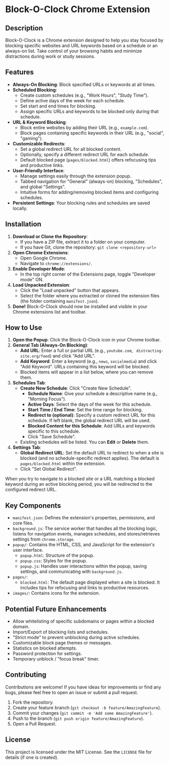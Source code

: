 # Block-O-Clock Chrome Extension

## Description

Block-O-Clock is a Chrome extension designed to help you stay focused by blocking specific websites and URL keywords based on a schedule or an always-on list. Take control of your browsing habits and minimize distractions during work or study sessions.

## Features

*   **Always-On Blocking**: Block specified URLs or keywords at all times.
*   **Scheduled Blocking**:
    *   Create custom schedules (e.g., "Work Hours", "Study Time").
    *   Define active days of the week for each schedule.
    *   Set start and end times for blocking.
    *   Assign specific URLs and keywords to be blocked only during that schedule.
*   **URL & Keyword Blocking**:
    *   Block entire websites by adding their URL (e.g., `example.com`).
    *   Block pages containing specific keywords in their URL (e.g., "social", "gaming").
*   **Customizable Redirects**:
    *   Set a global redirect URL for all blocked content.
    *   Optionally, specify a different redirect URL for each schedule.
    *   Default blocked page (`pages/blocked.html`) offers refocusing tips and productive links.
*   **User-Friendly Interface**:
    *   Manage settings easily through the extension popup.
    *   Tabbed navigation for "General" (always-on) blocking, "Schedules", and global "Settings".
    *   Intuitive forms for adding/removing blocked items and configuring schedules.
*   **Persistent Settings**: Your blocking rules and schedules are saved locally.

## Installation

1.  **Download or Clone the Repository**:
    *   If you have a ZIP file, extract it to a folder on your computer.
    *   If you have Git, clone the repository: `git clone <repository-url>`
2.  **Open Chrome Extensions**:
    *   Open Google Chrome.
    *   Navigate to `chrome://extensions/`.
3.  **Enable Developer Mode**:
    *   In the top right corner of the Extensions page, toggle "Developer mode" ON.
4.  **Load Unpacked Extension**:
    *   Click the "Load unpacked" button that appears.
    *   Select the folder where you extracted or cloned the extension files (the folder containing `manifest.json`).
5.  **Done!** Block-O-Clock should now be installed and visible in your Chrome extensions list and toolbar.

## How to Use

1.  **Open the Popup**: Click the Block-O-Clock icon in your Chrome toolbar.
2.  **General Tab (Always-On Blocking)**:
    *   **Add URL**: Enter a full or partial URL (e.g., `youtube.com`, ` distracting-site.org/feed`) and click "Add URL".
    *   **Add Keyword**: Enter a keyword (e.g., `news`, `socialmedia`) and click "Add Keyword". URLs containing this keyword will be blocked.
    *   Blocked items will appear in a list below, where you can remove them.
3.  **Schedules Tab**:
    *   **Create New Schedule**: Click "Create New Schedule".
        *   **Schedule Name**: Give your schedule a descriptive name (e.g., "Morning Focus").
        *   **Active Days**: Select the days of the week for this schedule.
        *   **Start Time / End Time**: Set the time range for blocking.
        *   **Redirect to (optional)**: Specify a custom redirect URL for this schedule. If left blank, the global redirect URL will be used.
        *   **Blocked Content for this Schedule**: Add URLs and keywords specific to this schedule.
        *   Click "Save Schedule".
    *   Existing schedules will be listed. You can **Edit** or **Delete** them.
4.  **Settings Tab**:
    *   **Global Redirect URL**: Set the default URL to redirect to when a site is blocked (and no schedule-specific redirect applies). The default is `pages/blocked.html` within the extension.
    *   Click "Set Global Redirect".

When you try to navigate to a blocked site or a URL matching a blocked keyword during an active blocking period, you will be redirected to the configured redirect URL.

## Key Components

*   `manifest.json`: Defines the extension's properties, permissions, and core files.
*   `background.js`: The service worker that handles all the blocking logic, listens for navigation events, manages schedules, and stores/retrieves settings from `chrome.storage`.
*   `popup/`: Contains the HTML, CSS, and JavaScript for the extension's user interface.
    *   `popup.html`: Structure of the popup.
    *   `popup.css`: Styles for the popup.
    *   `popup.js`: Handles user interactions within the popup, saving settings, and communicating with `background.js`.
*   `pages/`:
    *   `blocked.html`: The default page displayed when a site is blocked. It includes tips for refocusing and links to productive resources.
*   `images/`: Contains icons for the extension.

## Potential Future Enhancements

*   Allow whitelisting of specific subdomains or pages within a blocked domain.
*   Import/Export of blocking lists and schedules.
*   "Strict mode" to prevent unblocking during active schedules.
*   Customizable block page themes or messages.
*   Statistics on blocked attempts.
*   Password protection for settings.
*   Temporary unblock / "focus break" timer.

## Contributing

Contributions are welcome! If you have ideas for improvements or find any bugs, please feel free to open an issue or submit a pull request.

1.  Fork the repository.
2.  Create your feature branch (`git checkout -b feature/AmazingFeature`).
3.  Commit your changes (`git commit -m 'Add some AmazingFeature'`).
4.  Push to the branch (`git push origin feature/AmazingFeature`).
5.  Open a Pull Request.

## License

This project is licensed under the MIT License. See the `LICENSE` file for details (if one is created). 